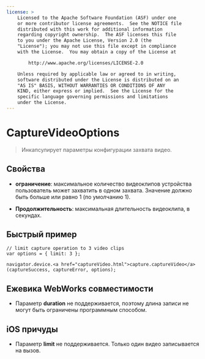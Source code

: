 ```yaml
---
license: >
    Licensed to the Apache Software Foundation (ASF) under one
    or more contributor license agreements.  See the NOTICE file
    distributed with this work for additional information
    regarding copyright ownership.  The ASF licenses this file
    to you under the Apache License, Version 2.0 (the
    "License"); you may not use this file except in compliance
    with the License.  You may obtain a copy of the License at

        http://www.apache.org/licenses/LICENSE-2.0

    Unless required by applicable law or agreed to in writing,
    software distributed under the License is distributed on an
    "AS IS" BASIS, WITHOUT WARRANTIES OR CONDITIONS OF ANY
    KIND, either express or implied.  See the License for the
    specific language governing permissions and limitations
    under the License.
---
```


# CaptureVideoOptions

> Инкапсулирует параметры конфигурации захвата видео.

## Свойства

*   **ограничение**: максимальное количество видеоклипов устройства пользователь может захватить в одном захвата. Значение должно быть больше или равно 1 (по умолчанию 1).

*   **Продолжительность**: максимальная длительность видеоклипа, в секундах.

## Быстрый пример

    // limit capture operation to 3 video clips
    var options = { limit: 3 };
    
    navigator.device.<a href="captureVideo.html">capture.captureVideo</a>(captureSuccess, captureError, options);
    

## Ежевика WebWorks совместимости

*   Параметр **duration** не поддерживается, поэтому длина записи не могут быть ограничены программным способом.

## iOS причуды

*   Параметр **limit** не поддерживается. Только один видео записывается на вызов.